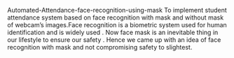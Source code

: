 Automated-Attendance-face-recognition-using-mask
To implement student attendance system based on face recognition with mask and without mask of webcam’s images.Face recognition is a biometric system used for human identification and is widely used . Now face mask is an inevitable thing in our lifestyle to ensure our safety . Hence we came up with an idea of face recognition with mask and not compromising safety to slightest.
